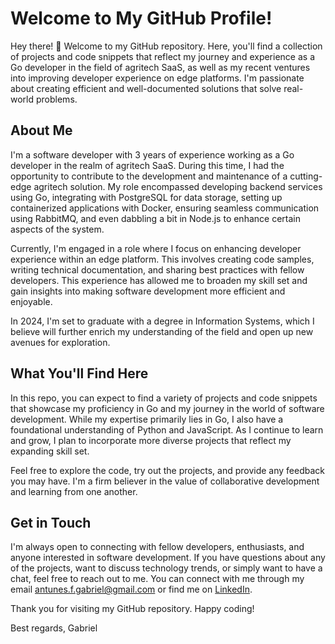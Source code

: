 # Welcome to My GitHub Profile!
Hey there! 👋 Welcome to my GitHub repository. Here, you'll find a collection of projects and code snippets that reflect my journey and experience as a Go developer in the field of agritech SaaS, as well as my recent ventures into improving developer experience on edge platforms. I'm passionate about creating efficient and well-documented solutions that solve real-world problems.

## About Me
I'm a software developer with 3 years of experience working as a Go developer in the realm of agritech SaaS. During this time, I had the opportunity to contribute to the development and maintenance of a cutting-edge agritech solution. My role encompassed developing backend services using Go, integrating with PostgreSQL for data storage, setting up containerized applications with Docker, ensuring seamless communication using RabbitMQ, and even dabbling a bit in Node.js to enhance certain aspects of the system.

Currently, I'm engaged in a role where I focus on enhancing developer experience within an edge platform. This involves creating code samples, writing technical documentation, and sharing best practices with fellow developers. This experience has allowed me to broaden my skill set and gain insights into making software development more efficient and enjoyable.

In 2024, I'm set to graduate with a degree in Information Systems, which I believe will further enrich my understanding of the field and open up new avenues for exploration.

## What You'll Find Here
In this repo, you can expect to find a variety of projects and code snippets that showcase my proficiency in Go and my journey in the world of software development. While my expertise primarily lies in Go, I also have a foundational understanding of Python and JavaScript. As I continue to learn and grow, I plan to incorporate more diverse projects that reflect my expanding skill set.

Feel free to explore the code, try out the projects, and provide any feedback you may have. I'm a firm believer in the value of collaborative development and learning from one another.

## Get in Touch
I'm always open to connecting with fellow developers, enthusiasts, and anyone interested in software development. If you have questions about any of the projects, 
want to discuss technology trends, or simply want to have a chat, feel free to reach out to me. You can connect with me through my email antunes.f.gabriel@gmail.com or find me on [LinkedIn](https://www.linkedin.com/in/gabriel-fran%C3%A7a-3b337419b/).

Thank you for visiting my GitHub repository. Happy coding!

Best regards,
Gabriel
